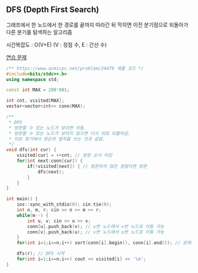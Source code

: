 ## DFS (Depth First Search)
그래프에서 한 노드에서 한 경로를 끝까지 따라간 뒤 막히면 이전 분기점으로 되돌아가 다른 분기를 탐색하는 알고리즘

시간복잡도 : O(V+E) (V : 정점 수, E : 간선 수)

[연습 문제](https://www.acmicpc.net/problem/24479)

``` c++
/** https://www.acmicpc.net/problem/24479 제출 코드 */
#include<bits/stdc++.h>
using namespace std;

const int MAX = 200'001;

int cnt, visited[MAX];
vector<vector<int>> conn(MAX);

/** 
 * DFS
 * 방문할 수 있는 노드가 보이면 이동.
 * 방문할 수 있는 노드가 보이지 않으면 다시 뒤로 되돌아감.
 * 미로 찾기에서 왼손의 법칙을 쓰는 것과 같음.
 */
void dfs(int cur) {
    visited[cur] = ++cnt; // 방문 순서 마킹
    for(int next:conn[cur]) {
        if(!visited[next]) { // 방문하지 않은 정점이면 방문
            dfs(next);
        }
    }
}

int main() {
    ios::sync_with_stdio(0); cin.tie(0);
    int n, m, r; cin >> n >> m >> r;
    while(m--) {
        int u, v; cin >> u >> v;
        conn[u].push_back(v); // u번 노드에서 v번 노드로 이동 가능
        conn[v].push_back(u); // v번 노드에서 u번 노드로 이동 가능
    }
    for(int i=1;i<=n;i++) sort(conn[i].begin(), conn[i].end()); // 문제의 조건: 방문할 수 있는 노드가 여러 개일 때, 오름차순으로 방문

    dfs(r); // DFS 시작
    for(int i=1;i<=n;i++) cout << visited[i] << '\n';
}
```
